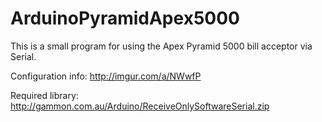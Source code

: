 # ArduinoPyramidApex5000

This is a small program for using the Apex Pyramid 5000 bill acceptor via Serial.

Configuration info: http://imgur.com/a/NWwfP

Required library: http://gammon.com.au/Arduino/ReceiveOnlySoftwareSerial.zip
